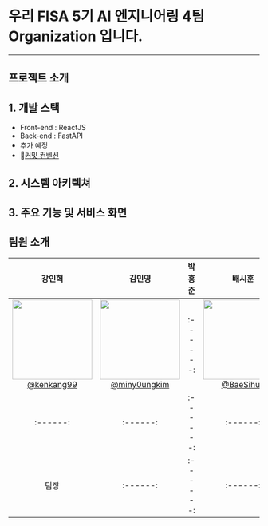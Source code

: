 # 우리 FISA 5기 AI 엔지니어링 4팀 Organization 입니다.

---

## 프로젝트 소개

## 1. 개발 스택

- Front-end : ReactJS
- Back-end : FastAPI
- 추가 예정
- 🔗[커밋 컨벤션](https://github.com/FISA5th-AI-Final-Team4/.github/wiki/%EC%BB%A4%EB%B0%8B-%EC%BB%A8%EB%B2%A4%EC%85%98)


## 2. 시스템 아키텍쳐

## 3. 주요 기능 및 서비스 화면

## 팀원 소개
| **강인혁** | **김민영** | **박홍준** | **배시훈** | **이정환** |
| :------: |  :------: | :------: | :------: | :------: |
| [<img src="https://github.com/user-attachments/assets/6dfcd51d-b377-4fab-b93f-0f8bbd534de0" height=160/> <br/> @kenkang99](https://github.com/kenkang99) | [<img src="https://github.com/user-attachments/assets/9050985d-cc51-4e52-ab8a-d30fb8d7fc9a" height=160/> <br/> @miny0ungkim](https://github.com/kenkang99) | :------: | [<img src="https://github.com/user-attachments/assets/56f857a8-82b1-4bbc-982e-e943a8d3e454" height=160/> <br/> @BaeSihun](https://github.com/BaeSihun) | [<img src="https://github.com/user-attachments/assets/f3bb5246-57b7-4640-8d98-8820a5a7af86" height=160/> <br/> @ljh4770](https://github.com/ljh4770) |
| :------: |  :------: | :------: | :------: | :------: |
| 팀장 |  :------: | :------: | :------: | :------: |
